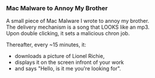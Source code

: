 ### Mac Malware to Annoy My Brother

A small piece of Mac Malware I wrote to annoy my brother.  
The delivery mechanism is a song that LOOKS like an mp3.  
Upon double clicking, it sets a malicious chron job.  

Thereafter, every ~15 minutes, it:  
* downloads a picture of Lionel Richie, 
* displays it on the screen infront of your work
* and says "Hello, is it me you're looking for". 
